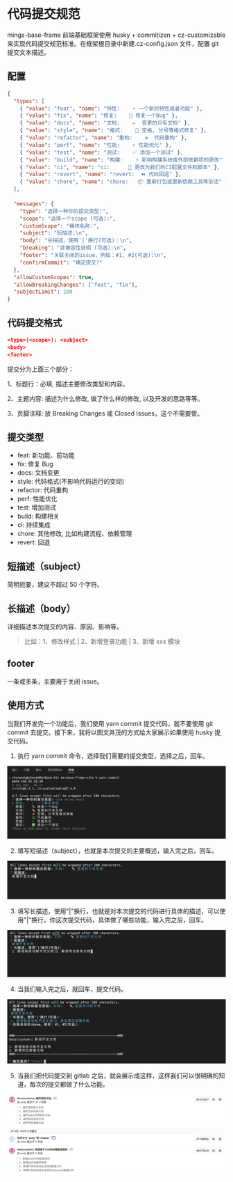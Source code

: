 # 代码提交规范

mings-base-frame 前端基础框架使用 husky + commitizen + cz-customizable 来实现代码提交规范标准。在框架根目录中新建.cz-config.json 文件，配置 git 提交文本描述。

## 配置

```json
{
  "types": [
    { "value": "feat", "name": "特性:    ⚡ 一个新的特性或者功能" },
    { "value": "fix", "name": "修复:    🐛 修复一个Bug" },
    { "value": "docs", "name": "文档:    ✏️  变更的只有文档" },
    { "value": "style", "name": "格式:    💄 空格, 分号等格式修复" },
    { "value": "refactor", "name": "重构:    ♻️  代码重构" },
    { "value": "perf", "name": "性能:    ⚡ 性能优化" },
    { "value": "test", "name": "测试:    ✅ 添加一个测试" },
    { "value": "build", "name": "构建:    ⚡ 影响构建系统或外部依赖项的更改" },
    { "value": "ci", "name": "ci:      👷 更改为我们的CI配置文件和脚本" },
    { "value": "revert", "name": "revert:  ⏪ 代码回退" },
    { "value": "chore", "name": "chore:   📦 重新打包或更新依赖工具等杂活" }
  ],

  "messages": {
    "type": "选择一种你的提交类型:",
    "scope": "选择一个scope (可选):",
    "customScope": "模块名称:",
    "subject": "短描述:\n",
    "body": "长描述，使用'|'换行(可选)：\n",
    "breaking": "非兼容性说明 (可选):\n",
    "footer": "关联关闭的issue，例如：#1, #2(可选):\n",
    "confirmCommit": "确定提交?"
  },
  "allowCustomScopes": true,
  "allowBreakingChanges": ["feat", "fix"],
  "subjectLimit": 100
}
```

## 代码提交格式

```json
<type>(<scope>): <subject>
<body>
<footer>
```

提交分为上面三个部分：

1、标题行：必填, 描述主要修改类型和内容。

2、主题内容: 描述为什么修改, 做了什么样的修改, 以及开发的思路等等。

3、页脚注释: 放 Breaking Changes 或 Closed Issues，这个不需要管。

## 提交类型

- feat: 新功能、前功能
- fix: 修复 Bug
- docs: 文档变更
- style: 代码格式(不影响代码运行的变动)
- refactor: 代码重构
- perf: 性能优化
- test: 增加测试
- build: 构建相关
- ci: 持续集成
- chore: 其他修改, 比如构建流程、依赖管理
- revert: 回退

## 短描述（subject）

简明扼要，建议不超过 50 个字符。

## 长描述（body）

详细描述本次提交的内容、原因、影响等。

> 比如：1、修改样式 | 2、新增登录功能 | 3、新增 xxx 模块

## footer

一条或多条，主要用于关闭 issue。

## 使用方式

当我们开发完一个功能后，我们使用 yarn commit 提交代码，就不要使用 git commit 去提交。接下来，我将以图文并茂的方式给大家展示如果使用 husky 提交代码。

1. 执行 yarn commit 命令，选择我们需要的提交类型，选择之后，回车。

![yarn commit 选择类型](/images/commit/commit1.png)

2. 填写短描述（subject），也就是本次提交的主要概述，输入完之后，回车。

![yarn commit 填写描述](/images/commit/commit2.png)

3. 填写长描述，使用"|"换行，也就是对本次提交的代码进行具体的描述，可以使用"|"换行，你这次提交代码，具体做了哪些功能，输入完之后，回车。

![yarn commit 校验](/images/commit/commit3.png)

4. 当我们输入完之后，就回车，提交代码。

![yarn commit 平台展示](/images/commit/commit4.png)

5. 当我们把代码提交到 gitlab 之后，就会展示成这样，这样我们可以很明确的知道，每次的提交都做了什么功能。

![yarn commit 平台展示](/images/commit/commit5.png)

